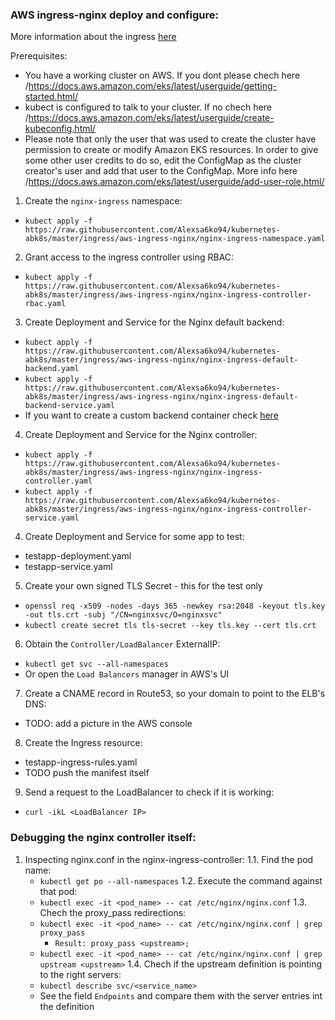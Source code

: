 ### AWS ingress-nginx deploy and configure:
More information about the ingress [here](https://kubernetes.io/docs/concepts/services-networking/ingress/)

Prerequisites:
  - You have a working cluster on AWS. If you dont please chech here /https://docs.aws.amazon.com/eks/latest/userguide/getting-started.html/
  - kubect is configured to talk to your cluster. If no chech here /https://docs.aws.amazon.com/eks/latest/userguide/create-kubeconfig.html/
  - Please note that only the user that was used to create the cluster have permission to create or modify Amazon EKS resources. In order to give some other user credits to do so, edit the ConfigMap as the cluster creator's user and add that user to the ConfigMap. More info here /https://docs.aws.amazon.com/eks/latest/userguide/add-user-role.html/

1. Create the `nginx-ingress` namespace:
  - ```kubect apply -f https://raw.githubusercontent.com/Alexsa6ko94/kubernetes-abk8s/master/ingress/aws-ingress-nginx/nginx-ingress-namespace.yaml```
2. Grant access to the ingress controller using RBAC:
  - ```kubect apply -f https://raw.githubusercontent.com/Alexsa6ko94/kubernetes-abk8s/master/ingress/aws-ingress-nginx/nginx-ingress-controller-rbac.yaml```
3. Create Deployment and Service for the Nginx default backend:
  - ```kubect apply -f https://raw.githubusercontent.com/Alexsa6ko94/kubernetes-abk8s/master/ingress/aws-ingress-nginx/nginx-ingress-default-backend.yaml```
  - ```kubect apply -f https://raw.githubusercontent.com/Alexsa6ko94/kubernetes-abk8s/master/ingress/aws-ingress-nginx/nginx-ingress-default-backend-service.yaml```
  - If you want to create a custom backend container check [here](https://github.com/kubernetes/ingress-nginx/tree/master/images/404-server)
4. Create Deployment and Service for the Nginx controller:
  - ```kubect apply -f https://raw.githubusercontent.com/Alexsa6ko94/kubernetes-abk8s/master/ingress/aws-ingress-nginx/nginx-ingress-controller.yaml```
  - ```kubect apply -f https://raw.githubusercontent.com/Alexsa6ko94/kubernetes-abk8s/master/ingress/aws-ingress-nginx/nginx-ingress-controller-service.yaml```
4.  Create Deployment and Service for some app to test:
  - testapp-deployment.yaml
  - testapp-service.yaml
5. Create your own signed TLS Secret - this for the test only
  - ```openssl req -x509 -nodes -days 365 -newkey rsa:2048 -keyout tls.key -out tls.crt -subj "/CN=nginxsvc/O=nginxsvc"```
  - ```kubectl create secret tls tls-secret --key tls.key --cert tls.crt```
6. Obtain the `Controller/LoadBalancer` ExternalIP:
  - ```kubectl get svc --all-namespaces```
  - Or open the `Load Balancers` manager in AWS's UI
7. Create a CNAME record in Route53, so your domain to point to the ELB's DNS:
  - TODO: add a picture in the AWS console
8. Create the Ingress resource:
  - testapp-ingress-rules.yaml
  - TODO push the manifest itself
9. Send a request to the LoadBalancer to check if it is working: 
  - ```curl -ikL <LoadBalancer IP>```
	
### Debugging the nginx controller itself:

1. Inspecting nginx.conf in the nginx-ingress-controller:
  1.1. Find the pod name:
	- ```kubectl get po --all-namespaces```
  1.2. Execute the command against that pod:
	- ```kubectl exec -it <pod_name> -- cat /etc/nginx/nginx.conf```
  1.3. Chech the proxy_pass redirections:
	- ```kubectl exec -it <pod_name> -- cat /etc/nginx/nginx.conf | grep proxy_pass```
		- `Result: proxy_pass <upstream>;`
	- ```kubectl exec -it <pod_name> -- cat /etc/nginx/nginx.conf | grep upstream <upstream>```
  1.4. Chech if the upstream definition is pointing to the right servers:
	- ```kubectl describe svc/<service_name>```
	- See the field `Endpoints` and compare them with the server entries int the <upstream> definition
